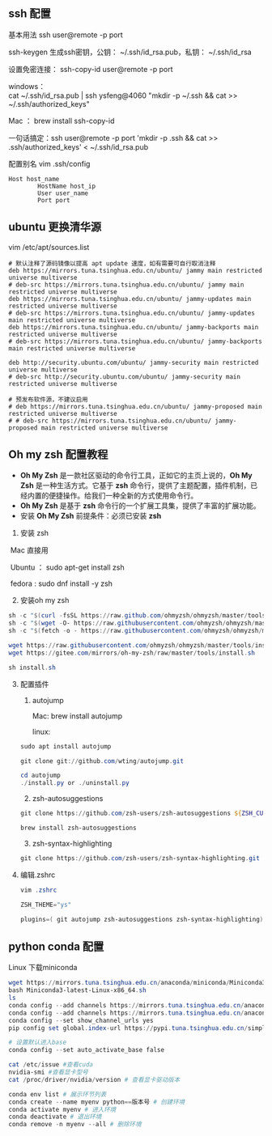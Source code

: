 ## ssh 配置

基本用法 ssh user@remote -p port

ssh-keygen 生成ssh密钥，公钥： ~/.ssh/id_rsa.pub，私钥： ~/.ssh/id_rsa

设置免密连接：
ssh-copy-id user@remote -p port

windows：  
cat ~/.ssh/id_rsa.pub | ssh ysfeng@4060 "mkdir -p ~/.ssh && cat >> ~/.ssh/authorized_keys"

Mac ： brew install ssh-copy-id

一句话搞定：ssh user@remote -p port 'mkdir -p .ssh && cat >> .ssh/authorized_keys' < ~/.ssh/id_rsa.pub

配置别名 vim .ssh/config

```
Host host_name
		HostName host_ip
		User user_name
		Port port
```

## ubuntu 更换清华源
vim /etc/apt/sources.list
```
# 默认注释了源码镜像以提高 apt update 速度，如有需要可自行取消注释
deb https://mirrors.tuna.tsinghua.edu.cn/ubuntu/ jammy main restricted universe multiverse
# deb-src https://mirrors.tuna.tsinghua.edu.cn/ubuntu/ jammy main restricted universe multiverse
deb https://mirrors.tuna.tsinghua.edu.cn/ubuntu/ jammy-updates main restricted universe multiverse
# deb-src https://mirrors.tuna.tsinghua.edu.cn/ubuntu/ jammy-updates main restricted universe multiverse
deb https://mirrors.tuna.tsinghua.edu.cn/ubuntu/ jammy-backports main restricted universe multiverse
# deb-src https://mirrors.tuna.tsinghua.edu.cn/ubuntu/ jammy-backports main restricted universe multiverse

deb http://security.ubuntu.com/ubuntu/ jammy-security main restricted universe multiverse
# deb-src http://security.ubuntu.com/ubuntu/ jammy-security main restricted universe multiverse

# 预发布软件源，不建议启用
# deb https://mirrors.tuna.tsinghua.edu.cn/ubuntu/ jammy-proposed main restricted universe multiverse
# # deb-src https://mirrors.tuna.tsinghua.edu.cn/ubuntu/ jammy-proposed main restricted universe multiverse
```

## Oh my zsh 配置教程

- **Oh My Zsh** 是一款社区驱动的命令行工具，正如它的主页上说的，**Oh My Zsh** 是一种生活方式。它基于 **zsh** 命令行，提供了主题配置，插件机制，已经内置的便捷操作。给我们一种全新的方式使用命令行。
- **Oh My Zsh** 是基于 **zsh** 命令行的一个扩展工具集，提供了丰富的扩展功能。
- 安装 **Oh My Zsh** 前提条件：必须已安装 **zsh**

1. 安装 zsh

​		Mac 直接用

​		Ubuntu ： sudo apt-get install zsh

​		fedora :  sudo dnf install -y zsh

2. 安装oh my zsh

```powershell
sh -c "$(curl -fsSL https://raw.github.com/ohmyzsh/ohmyzsh/master/tools/install.sh)"
sh -c "$(wget -O- https://raw.githubusercontent.com/ohmyzsh/ohmyzsh/master/tools/install.sh)"
sh -c "$(fetch -o - https://raw.githubusercontent.com/ohmyzsh/ohmyzsh/master/tools/install.sh)"

wget https://raw.githubusercontent.com/ohmyzsh/ohmyzsh/master/tools/install.sh
wget https://gitee.com/mirrors/oh-my-zsh/raw/master/tools/install.sh

sh install.sh
```

3. 配置插件

   1. autojump

      Mac: brew install autojump

      linux: 

   ```powershell
   sudo apt install autojump
   
   git clone git://github.com/wting/autojump.git
   
   cd autojump
   ./install.py or ./uninstall.py
   ```

   2. zsh-autosuggestions

   ```powershell
   git clone https://github.com/zsh-users/zsh-autosuggestions ${ZSH_CUSTOM:-~/.oh-my-zsh/custom}/plugins/zsh-autosuggestions
   
   brew install zsh-autosuggestions
   ```

   3. zsh-syntax-highlighting

   ```powershell
   git clone https://github.com/zsh-users/zsh-syntax-highlighting.git ${ZSH_CUSTOM:-~/.oh-my-zsh/custom}/plugins/zsh-syntax-highlighting
   ```

 4. 编辑.zshrc

    ```powershell
    vim .zshrc
    
    ZSH_THEME="ys"
    
    plugins=( git autojump zsh-autosuggestions zsh-syntax-highlighting)
    ```



## python conda 配置

Linux 下载miniconda

``` powershell
wget https://mirrors.tuna.tsinghua.edu.cn/anaconda/miniconda/Miniconda3-latest-Linux-x86_64.sh
bash Miniconda3-latest-Linux-x86_64.sh
ls
conda config --add channels https://mirrors.tuna.tsinghua.edu.cn/anaconda/pkgs/free/
conda config --add channels https://mirrors.tuna.tsinghua.edu.cn/anaconda/pkgs/main/
conda config --set show_channel_urls yes 
pip config set global.index-url https://pypi.tuna.tsinghua.edu.cn/simple

# 设置默认进入base
conda config --set auto_activate_base false

cat /etc/issue #查看cuda
nvidia-smi #查看显卡型号
cat /proc/driver/nvidia/version # 查看显卡驱动版本

conda env list # 展示环节列表
conda create --name myenv python==版本号 # 创建环境
conda activate myenv # 进入环境
conda deactivate # 退出环境
conda remove -n myenv --all # 删除环境

```

